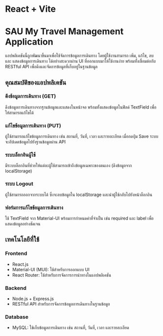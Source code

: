 # React + Vite

# SAU My Travel Management Application

แอปพลิเคชันนี้ถูกพัฒนาขึ้นมาเพื่อใช้จัดการข้อมูลการเดินทาง โดยผู้ใช้งานสามารถ เพิ่ม, แก้ไข, ลบ และ แสดงข้อมูลการเดินทาง ได้อย่างสะดวกผ่าน UI ที่ออกแบบมาให้ใช้งานง่าย พร้อมทั้งเชื่อมต่อกับ RESTful API เพื่อดึงและจัดการข้อมูลที่เก็บอยู่ในฐานข้อมูล

## คุณสมบัติของแอปพลิเคชัน

### ดึงข้อมูลการเดินทาง (GET)
ดึงข้อมูลการเดินทางจากฐานข้อมูลและแสดงในหน้าจอ พร้อมทั้งแสดงข้อมูลในฟิลด์ TextField เพื่อให้สามารถแก้ไขได้

### แก้ไขข้อมูลการเดินทาง (PUT)
ผู้ใช้สามารถแก้ไขข้อมูลการเดินทาง เช่น สถานที่, วันที่, เวลา และรายละเอียด เมื่อกดปุ่ม Save ระบบจะอัปเดตข้อมูลไปยังฐานข้อมูลผ่าน API

### ระบบล็อกอินผู้ใช้
มีระบบล็อกอินที่ช่วยให้แต่ละผู้ใช้สามารถเข้าถึงข้อมูลเฉพาะของตนเอง (ดึงข้อมูลจาก localStorage)

### ระบบ Logout
ผู้ใช้สามารถออกจากระบบได้ ซึ่งจะลบข้อมูลใน localStorage และนำผู้ใช้กลับไปยังหน้าล็อกอิน

### ฟอร์มการแก้ไขข้อมูลการเดินทาง
ใช้ TextField จาก Material-UI พร้อมการกำหนดค่าที่จำเป็น เช่น required และ label เพื่อแสดงข้อมูลอย่างชัดเจน

## เทคโนโลยีที่ใช้

### Frontend
- React.js
- Material-UI (MUI): ใช้สำหรับการออกแบบ UI
- React Router: ใช้สำหรับการจัดการการนำทางในแอปพลิเคชัน

### Backend
- Node.js + Express.js
- RESTful API สำหรับการจัดการข้อมูลการเดินทางในฐานข้อมูล

### Database
- MySQL: ใช้เก็บข้อมูลการเดินทาง เช่น สถานที่, วันที่, เวลา และรายละเอียด

